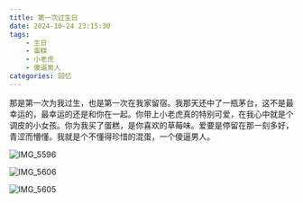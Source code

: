 ```yaml
---
title: 第一次过生日
date: 2024-10-24 23:15:30
tags: 
    - 生日
    - 蛋糕
    - 小老虎
    - 傻逼男人
categories: 回忆
---
```


那是第一次为我过生，也是第一次在我家留宿。我那天还中了一瓶茅台，这不是最幸运的，最幸运的还是和你在一起。你带上小老虎真的特别可爱，在我心中就是个调皮的小女孩。你为我买了蛋糕，是你喜欢的草莓味。爱要是停留在那一刻多好，青涩而懵懂。我就是个不懂得珍惜的混蛋，一个傻逼男人。

![IMG_5596](https://gmoonlight.oss-cn-chengdu.aliyuncs.com/img/202410242318122.jpeg)

![IMG_5606](https://gmoonlight.oss-cn-chengdu.aliyuncs.com/img/202410242318905.jpeg)

![IMG_5605](https://gmoonlight.oss-cn-chengdu.aliyuncs.com/img/202410242319952.jpeg)
